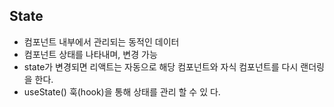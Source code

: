 ## State

- 컴포넌트 내부에서 관리되는 동적인 데이터
- 컴포넌트 상태를 나타내며, 변경 가능
- state가 변경되면 리액트는 자동으로 해당 컴포넌트와 자식 컴포넌트를 다시 랜더링을 한다.
- useState() 훅(hook)을 통해 상태를 관리 할 수 있 다.
